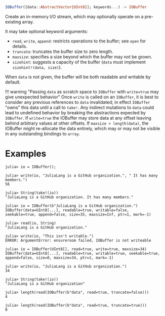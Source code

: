 ```julia
IOBuffer([data::AbstractVector{UInt8}]; keywords...) -> IOBuffer
```

Create an in-memory I/O stream, which may optionally operate on a pre-existing array.

It may take optional keyword arguments:

  * `read`, `write`, `append`: restricts operations to the buffer; see `open` for details.
  * `truncate`: truncates the buffer size to zero length.
  * `maxsize`: specifies a size beyond which the buffer may not be grown.
  * `sizehint`: suggests a capacity of the buffer (`data` must implement `sizehint!(data, size)`).

When `data` is not given, the buffer will be both readable and writable by default.

!!! warning "Passing `data` as scratch space to `IOBuffer` with `write=true` may give unexpected behavior"
    Once `write` is called on an `IOBuffer`, it is best to consider any previous references to `data` invalidated; in effect `IOBuffer` "owns" this data until a call to `take!`. Any indirect mutations to `data` could lead to undefined behavior by breaking the abstractions expected by `IOBuffer`. If `write=true` the IOBuffer may store data at any offset leaving behind arbitrary values at other offsets. If `maxsize > length(data)`, the IOBuffer might re-allocate the data entirely, which may or may not be visible in any outstanding bindings to `array`.


# Examples

```jldoctest
julia> io = IOBuffer();

julia> write(io, "JuliaLang is a GitHub organization.", " It has many members.")
56

julia> String(take!(io))
"JuliaLang is a GitHub organization. It has many members."

julia> io = IOBuffer(b"JuliaLang is a GitHub organization.")
IOBuffer(data=UInt8[...], readable=true, writable=false, seekable=true, append=false, size=35, maxsize=Inf, ptr=1, mark=-1)

julia> read(io, String)
"JuliaLang is a GitHub organization."

julia> write(io, "This isn't writable.")
ERROR: ArgumentError: ensureroom failed, IOBuffer is not writeable

julia> io = IOBuffer(UInt8[], read=true, write=true, maxsize=34)
IOBuffer(data=UInt8[...], readable=true, writable=true, seekable=true, append=false, size=0, maxsize=34, ptr=1, mark=-1)

julia> write(io, "JuliaLang is a GitHub organization.")
34

julia> String(take!(io))
"JuliaLang is a GitHub organization"

julia> length(read(IOBuffer(b"data", read=true, truncate=false)))
4

julia> length(read(IOBuffer(b"data", read=true, truncate=true)))
0
```
